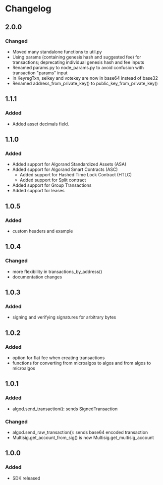 # Changelog

## 2.0.0
### Changed
- Moved many standalone functions to util.py
- Using params (containing genesis hash and suggested fee) for transactions; deprecating individual genesis hash and fee inputs
- Renamed params.py to node_params.py to avoid confusion with transaction "params" input
- In KeyregTxn, selkey and votekey are now in base64 instead of base32
- Renamed address_from_private_key() to public_key_from_private_key()

## 1.1.1
### Added
- Added asset decimals field.

## 1.1.0
### Added
- Added support for Algorand Standardized Assets (ASA)
- Added support for Algorand Smart Contracts (ASC) 
    - Added support for Hashed Time Lock Contract (HTLC) 
    - Added support for Split contract
- Added support for Group Transactions
- Added support for leases

## 1.0.5
### Added
- custom headers and example

## 1.0.4
### Changed
- more flexibility in transactions_by_address()
- documentation changes

## 1.0.3
### Added
- signing and verifying signatures for arbitrary bytes

## 1.0.2
### Added
- option for flat fee when creating transactions
- functions for converting from microalgos to algos and from algos to microalgos

## 1.0.1
### Added
- algod.send_transaction(): sends SignedTransaction

### Changed
- algod.send_raw_transaction(): sends base64 encoded transaction
- Multisig.get_account_from_sig() is now Multisig.get_multisig_account

## 1.0.0
### Added
- SDK released